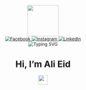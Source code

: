 <div align="center" dir="auto">
 <img src="https://camo.githubusercontent.com/62da68eb62b1e5f175f7d1f0191dd89a653d7908feb22d37d4a0ab07365d6791/68747470733a2f2f6d656469612e67697068792e636f6d2f6d656469612f4d3967624264396e6244724f5475314d71782f67697068792e676966" data-canonical-src="https://media.giphy.com/media/M9gbBd9nbDrOTu1Mqx/giphy.gif" style="width: 100px; hight: 126px; display: inline-block;" data-target="animated-image.originalImage"> 
</div>

<div align="center" dir="auto">
  <a href="https://www.facebook.com/people/Ali-Ezzat/100045686250827" rel="nofollow">
    <img src="https://github.com/gauravghongde/social-icons/raw/master/SVG/White/Facebook_white.svg" alt="Facebook" style="max-width: 100%;">
  </a>
  <a href="https://www.instagram.com/ali_l0ol/" rel="nofollow">
    <img src="https://github.com/gauravghongde/social-icons/raw/master/SVG/White/Instagram_white.svg" alt="Instagram" style="max-width: 100%;">
  </a>
  <a href="https://www.linkedin.com/in/ali-eid-35b75726b/" rel="nofollow">
    <img src="https://github.com/gauravghongde/social-icons/raw/master/SVG/White/LinkedIN_white.svg" alt="LinkedIn" style="max-width: 100%;">
  </a>
</div>

<div align="center" dir="auto">
 <img src="https://camo.githubusercontent.com/48a998837da8e6931b5579699e205852b6586b52e3a6fede79d19dda4522dcb3/68747470733a2f2f726561646d652d747970696e672d7376672e64656d6f6c61622e636f6d3f666f6e743d416e746f6e2670617573653d3130303026636f6c6f723d3233383846372663656e7465723d747275652677696474683d343335266c696e65733d4f7065726174696e672b53797374656d732b446576656c6f706572" alt="Typing SVG" data-canonical-src="https://readme-typing-svg.demolab.com?font=Anton&amp;pause=1000&amp;color=2388F7&amp;center=true&amp;width=435&amp;lines=Operating+Systems+Developer" style="max-width: 100%;">
</div>

<div align="center" dir="auto">
 <h1>Hi, I’m Ali Eid</h1>
 <img src="https://camo.githubusercontent.com/e8e7b06ecf583bc040eb60e44eb5b8e0ecc5421320a92929ce21522dbc34c891/68747470733a2f2f6d656469612e67697068792e636f6d2f6d656469612f6876524a434c467a6361737252346961377a2f67697068792e676966" data-canonical-src="https://media.giphy.com/media/hvRJCLFzcasrR4ia7z/giphy.gif" style="width: 30px; hight: 30px; display: inline-block;" data-target="animated-image.originalImage">
</div>




<!---
alieid4004/alieid4004 is a ✨ special ✨ repository because its `README.md` (this file) appears on your GitHub profile.
You can click the Preview link to take a look at your changes.
--->
